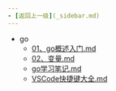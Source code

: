 ```yaml
---
- [返回上一级](_sidebar.md) 
---
```

- go
	 - [01、go概述入门.md](backend/go/01、go概述入门.md)
	 - [02、变量.md](backend/go/02、变量.md)
	 - [go学习笔记.md](backend/go/go学习笔记.md)
	 - [VSCode快捷键大全.md](backend/go/VSCode快捷键大全.md)
